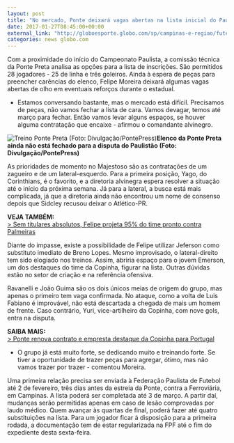 ```yaml
---
layout: post
title: "No mercado, Ponte deixará vagas abertas na lista inicial do Paulistão "
date: 2017-01-27T08:45:00+00:00
external_link: "http://globoesporte.globo.com/sp/campinas-e-regiao/futebol/times/ponte-preta/noticia/2017/01/no-mercado-ponte-deixara-vagas-abertas-na-lista-inicial-do-paulistao.html"
categories: news globo.com
---
```

Com a proximidade do início do Campeonato Paulista, a comissão técnica da Ponte Preta analisa as opções para a lista de inscrições. São permitidos 28 jogadores - 25 de linha e três goleiros. Ainda à espera de peças para preencher carências do elenco, Felipe Moreira deixará algumas vagas abertas de olho em eventuais reforços durante o estadual. &nbsp;

- Estamos conversando bastante, mas o mercado está difícil. Precisamos de peças, não vamos fechar a lista de cara. Vamos devagar, temos até março para fechar. Então vamos levar alguns espaços, se houver alguma contratação que encaixe - afirmou o comandante alvinegro.&nbsp;

 ![Treino Ponte Preta (Foto: Divulgação/PontePress)](http://s2.glbimg.com/ISwaNplFCi8i-GBr2YNhJW0E3AE=/0x126:1280x795/690x360/s.glbimg.com/es/ge/f/original/2017/01/23/time.pontepreta.jpg "Treino Ponte Preta (Foto: Divulgação/PontePress)")**Elenco da Ponte Preta ainda não está fechado para a disputa do Paulistão (Foto: Divulgação/PontePress)**

As prioridades de momento no Majestoso são as contratações de um zagueiro e de um lateral-esquerdo. Para a primeira posição, Yago, do Corinthians, é o favorito, e a diretoria alvinegra espera resolver a situação até o início da próxima semana. Já para a lateral, a busca está mais complicada, já que a diretoria ainda não encontrou um nome de consenso depois que Sidcley recusou deixar o Atlético-PR.&nbsp;

**VEJA TAMBÉM:**  
[\>&nbsp;Sem titulares absolutos, Felipe projeta 95% do time pronto contra Palmeiras](http://globoesporte.globo.com/sp/campinas-e-regiao/futebol/times/ponte-preta/noticia/2017/01/sem-titulares-absolutos-felipe-projeta-95-do-time-pronto-contra-palmeiras.html)

Diante do impasse, existe a possibilidade de Felipe utilizar Jeferson como substituto imediato de Breno Lopes. Mesmo improvisado, o lateral-direito tem sido elogiado nos treinos. Assim, abriria espaço para o jovem Emerson, um dos destaques do time da Copinha, figurar na lista. Outras dúvidas estão no setor de criação e na referência ofensiva.

Ravanelli e João Guima são os dois únicos meias de origem do grupo, mas apenas o primeiro tem vaga confirmada. No ataque, como a volta de Luis Fabiano é improvável, não está descartada a chegada de mais um homem de frente. Caso contrário, Yuri, vice-artilheiro da Copinha, com nove gols, entra na disputa.&nbsp;

**SAIBA MAIS:**  
[\> Ponte renova contrato e empresta destaque da Copinha para Portugal](http://globoesporte.globo.com/sp/campinas-e-regiao/futebol/times/ponte-preta/noticia/2017/01/ponte-renova-contrato-e-empresta-destaque-da-copinha-para-portugal.html#canal-eptv---campinas)

- O grupo já está muito forte, se dedicando muito e treinando forte. Se tiver a oportunidade de trazer peças para agregar, ótimo, mas não vamos trazer por trazer - comentou Moreira.&nbsp;

Uma primeira relação precisa ser enviada à Federação Paulista de Futebol até 2 de fevereiro, três dias antes da estreia da Ponte, contra a Ferroviária, em Campinas. A lista poderá ser completada até 3 de março. A partir daí, mudanças serão permitidas apenas em caso de lesão comprovadas por laudo médico. Quem avançar às quartas de final, poderá fazer até quatro substituições na lista. Para um jogador ficar à disposição para a primeira rodada, a documentação tem de estar regularizada na FPF até o fim do expediente desta sexta-feira.&nbsp;

